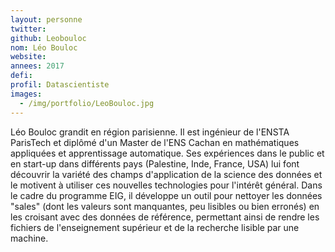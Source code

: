 ```yaml
---
layout: personne
twitter: 
github: Leobouloc
nom: Léo Bouloc
website:
annees: 2017
defi: 
profil: Datascientiste
images:
  - /img/portfolio/LeoBouloc.jpg
---
```


Léo Bouloc grandit en région parisienne. Il est ingénieur de l'ENSTA
ParisTech et diplômé d'un Master de l'ENS Cachan en mathématiques
appliquées et apprentissage automatique. Ses expériences dans le
public et en start-up dans différents pays (Palestine, Inde, France,
USA) lui font découvrir la variété des champs d'application de la
science des données et le motivent à utiliser ces nouvelles
technologies pour l'intérêt général.  Dans le cadre du programme EIG,
il développe un outil pour nettoyer les données "sales" (dont les
valeurs sont manquantes, peu lisibles ou bien erronés) en les croisant
avec des données de référence, permettant ainsi de rendre les fichiers
de l'enseignement supérieur et de la recherche lisible par une
machine.

